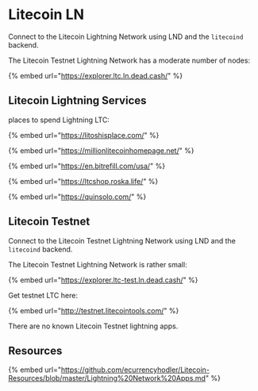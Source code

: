 # Litecoin LN

Connect to the Litecoin Lightning Network using LND and the `litecoind` backend.

The Litecoin Testnet Lightning Network has a moderate number of nodes:

{% embed url="https://explorer.ltc.ln.dead.cash/" %}

## Litecoin Lightning Services

places to spend Lightning LTC:

{% embed url="https://litoshisplace.com/" %}

{% embed url="https://millionlitecoinhomepage.net/" %}

{% embed url="https://en.bitrefill.com/usa/" %}

{% embed url="https://ltcshop.roska.life/" %}

{% embed url="https://quinsolo.com/" %}

## Litecoin Testnet

Connect to the Litecoin Testnet Lightning Network using LND and the `litecoind` backend.

The Litecoin Testnet Lightning Network is rather small:  


{% embed url="https://explorer.ltc-test.ln.dead.cash/" %}

Get testnet LTC here:

{% embed url="http://testnet.litecointools.com/" %}

There are no known Litecoin Testnet lightning apps. 

## Resources

{% embed url="https://github.com/ecurrencyhodler/Litecoin-Resources/blob/master/Lightning%20Network%20Apps.md" %}



